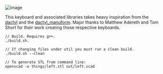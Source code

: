![image](https://i.redd.it/zhrj9a4d1gt41.jpg)

This keyboard and associated libraries takes heavy inspiration from the
 [dactyl](https://github.com/adereth/dactyl-keyboard) and
the [dactyl_manuform](https://github.com/abstracthat/dactyl-manuform).
 Major thanks to Matthew Adereth and Tom Short for their work creating those
 respective keyboards.

```
// Build. Requires g++.
./build.sh.

// If changing files under util you must run a clean build.
./build.sh --clean

// To generate STL from command line:
openscad -o things/left.stl out/left.scad
```
